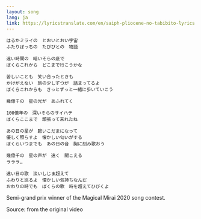 ```yaml
---
layout: song
lang: ja
link: https://lyricstranslate.com/en/saiph-pliocene-no-tabibito-lyrics
---
```

```
はるかミライの　とおいとおい宇宙
ふたりぼっちの　たびびとの　物語

遠い時間の　暗いそらの底で
ぼくらこれから　どこまで行こうかな

苦しいことも　笑い合ったときも
かけがえない　旅の少しずつが　詰まってるよ
ぼくらこれからも　きっとずっと一緒に歩いていこう

幾億千の　星の光が　あふれてく

100億年の　深いそらのサイハテ
ぼくらここまで　頑張って来れたね

あの日の星が　碧いこだまになって
優しく照らすよ　懐かしい匂いがする
ぼくらいつまでも　あの日の音　胸に刻み歌おう

幾億千の　星の声が　遠く　聞こえる
ラララ…

遠い日の歌　淡いしじま超えて
ふわりと巡るよ　懐かしい気持ちなんだ
おわりの時でも　ぼくらの歌　時を超えてひびくよ
```

Semi-grand prix winner of the Magical Mirai 2020 song contest.

Source: from the original video